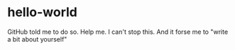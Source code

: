 # hello-world
GitHub told me to do so. Help me. I can't stop this.
And it forse me to "write a bit about yourself"
